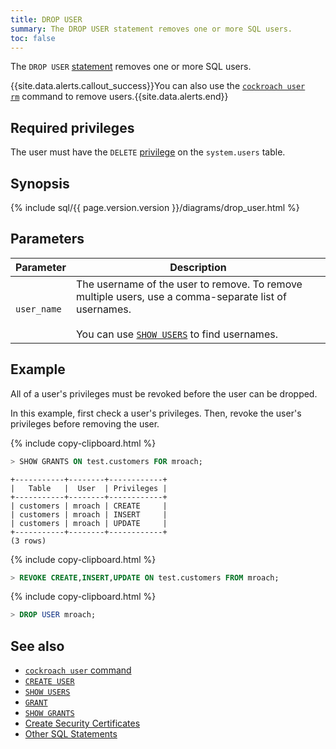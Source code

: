 ```yaml
---
title: DROP USER
summary: The DROP USER statement removes one or more SQL users.
toc: false
---
```


The `DROP USER` [statement](sql-statements.html) removes one or more SQL users.

{{site.data.alerts.callout_success}}You can also use the <a href="create-and-manage-users.html"><code>cockroach user rm</code></a> command to remove users.{{site.data.alerts.end}}

<div id="toc"></div>

## Required privileges

The user must have the `DELETE` [privilege](privileges.html) on the `system.users` table.

## Synopsis

<section>{% include sql/{{ page.version.version }}/diagrams/drop_user.html %}</section>

## Parameters

 Parameter | Description 
-----------|-------------
`user_name` | The username of the user to remove. To remove multiple users, use a comma-separate list of usernames.<br><br>You can use [`SHOW USERS`](show-users.html) to find usernames.

## Example

All of a user's privileges must be revoked before the user can be dropped.

In this example, first check a user's privileges. Then, revoke the user's privileges before removing the user.

{% include copy-clipboard.html %}
~~~ sql
> SHOW GRANTS ON test.customers FOR mroach;
~~~

~~~
+-----------+--------+------------+
|   Table   |  User  | Privileges |
+-----------+--------+------------+
| customers | mroach | CREATE     |
| customers | mroach | INSERT     |
| customers | mroach | UPDATE     |
+-----------+--------+------------+
(3 rows)
~~~

{% include copy-clipboard.html %}
~~~ sql
> REVOKE CREATE,INSERT,UPDATE ON test.customers FROM mroach;
~~~

{% include copy-clipboard.html %}
~~~ sql
> DROP USER mroach;
~~~

## See also

- [`cockroach user` command](create-and-manage-users.html)
- [`CREATE USER`](create-user.html)
- [`SHOW USERS`](show-users.html)
- [`GRANT`](grant.html)
- [`SHOW GRANTS`](show-grants.html)
- [Create Security Certificates](create-security-certificates.html)
- [Other SQL Statements](sql-statements.html)
